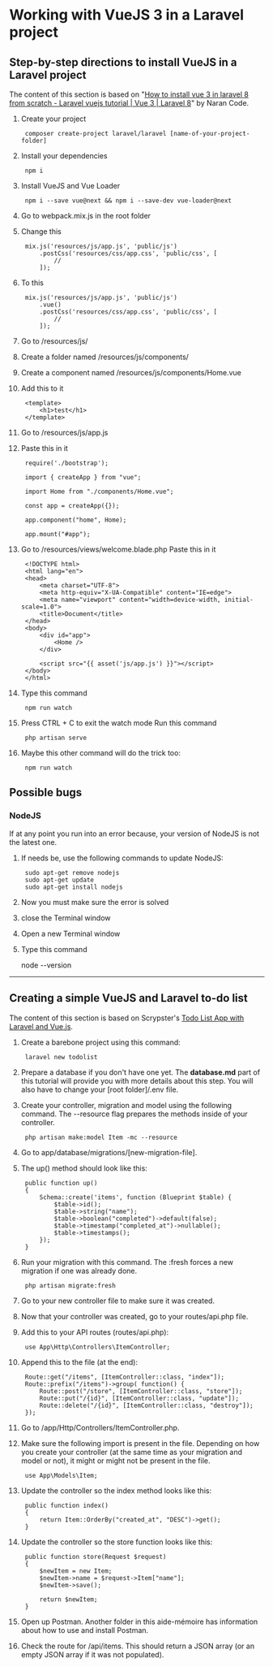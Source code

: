 # Working with VueJS 3 in a Laravel project

## Step-by-step directions to install VueJS in a Laravel project

The content of this section is based on "[How to install vue 3 in laravel 8 from scratch - Laravel vuejs tutorial | Vue 3 | Laravel 8](https://www.youtube.com/watch?v=_-58QQci57o)" by 
Naran Code.

1. Create your project

        composer create-project laravel/laravel [name-of-your-project-folder]

1. Install your dependencies

        npm i

1. Install VueJS and Vue Loader

        npm i --save vue@next && npm i --save-dev vue-loader@next

1. Go to webpack.mix.js in the root folder
1. Change this

        mix.js('resources/js/app.js', 'public/js')
            .postCss('resources/css/app.css', 'public/css', [
                //
            ]);

1. To this

        mix.js('resources/js/app.js', 'public/js')
            .vue()
            .postCss('resources/css/app.css', 'public/css', [
                //
            ]);

1. Go to /resources/js/
1. Create a folder named /resources/js/components/
1. Create a component named /resources/js/components/Home.vue
1. Add this to it

        <template>
            <h1>test</h1>
        </template>

1. Go to /resources/js/app.js
1. Paste this in it

        require('./bootstrap');

        import { createApp } from "vue";

        import Home from "./components/Home.vue";

        const app = createApp({});

        app.component("home", Home);

        app.mount("#app");

1. Go to /resources/views/welcome.blade.php
Paste this in it

        <!DOCTYPE html>
        <html lang="en">
        <head>
            <meta charset="UTF-8">
            <meta http-equiv="X-UA-Compatible" content="IE=edge">
            <meta name="viewport" content="width=device-width, initial-scale=1.0">
            <title>Document</title>
        </head>
        <body>
            <div id="app">
                <Home />
            </div>

            <script src="{{ asset('js/app.js') }}"></script>
        </body>
        </html>

1. Type this command

        npm run watch

1. Press CTRL + C to exit the watch mode
Run this command

        php artisan serve

1. Maybe this other command will do the trick too:

        npm run watch

## Possible bugs

### NodeJS

If at any point you run into an error because, your version of NodeJS is not the latest one.

1. If needs be, use the following commands to update NodeJS:

        sudo apt-get remove nodejs
        sudo apt-get update
        sudo apt-get install nodejs

1. Now you must make sure the error is solved
1. close the Terminal window
1. Open a new Terminal window
1. Type this command

    node --version

___

## Creating a simple VueJS and Laravel to-do list

The content of this section is based on Scrypster's [Todo List App with Laravel and Vue.js](https://www.youtube.com/watch?v=UHSipe7pSac).

1. Create a barebone project using this command:

        laravel new todolist

1. Prepare a database if you don't have one yet. The **database.md** part of this tutorial will provide you with more details about this step. You will also have to change your [root folder]/.env file.
1. Create your controller, migration and model using the following command. The --resource flag prepares the methods inside of your controller.

		php artisan make:model Item -mc --resource

1. Go to  app/database/migrations/[new-migration-file].
1. The up() method should look like this:

        public function up()
        {
			Schema::create('items', function (Blueprint $table) {
                $table->id();
                $table->string("name");
                $table->boolean("completed")->default(false);
                $table->timestamp("completed_at")->nullable();
                $table->timestamps();
			});
        }

1. Run your migration with this command. The :fresh forces a new migration if one was already done.

        php artisan migrate:fresh

1. Go to your new controller file to make sure it was created.
1. Now that your controller was created, go to your routes/api.php file.
1. Add this to your API routes (routes/api.php):

        use App\Http\Controllers\ItemController;

1. Append this to the file (at the end):

        Route::get("/items", [ItemController::class, "index"]);
        Route::prefix("/items")->group( function() {
			Route::post("/store", [ItemController::class, "store"]);
			Route::put("/{id}", [ItemController::class, "update"]);
			Route::delete("/{id}", [ItemController::class, "destroy"]);
        });

1. Go to /app/Http/Controllers/ItemController.php.
1. Make sure the following import is present in the file. Depending on how you create your controller (at the same time as your migration and model or not), it might or might not be present in the file.

        use App\Models\Item;

1. Update the controller so the index method looks like this:

        public function index()
        {
			return Item::OrderBy("created_at", "DESC")->get();
        }

1. Update the controller so the store function looks like this:

		public function store(Request $request)
		{
			$newItem = new Item;
			$newItem->name = $request->Item["name"];
			$newItem->save();

			return $newItem;
		}

1. Open up Postman. Another folder in this aide-mémoire has information about how to use and install Postman.
1. Check the route for /api/items. This should return a JSON array (or an empty JSON array if it was not populated).